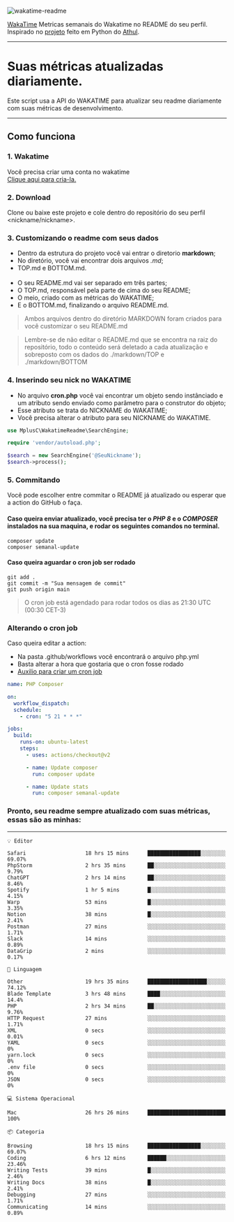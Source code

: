 ![wakatime-readme](https://socialify.git.ci/bymatheus/wakatime-readme/image?description=1&descriptionEditable=M%C3%A9tricas%20semanais%20do%20Wakatime%20no%20seu%20README%20de%20perfil.&font=KoHo&forks=1&language=1&owner=1&pattern=Signal&stargazers=1&theme=Dark)

[WakaTime](https://wakatime.com) Metricas semanais do Wakatime no README do seu perfil. <br>
Inspirado no [projeto](https://github.com/athul/waka-readme) feito em Python do [Athul](https://github.com/athul).
___

# Suas métricas atualizadas diariamente.
Este script usa a API do WAKATIME para atualizar seu readme diariamente com suas métricas de desenvolvimento.

___

## Como funciona

### 1. Wakatime
Você precisa criar uma conta no wakatime <br>
[Clique aqui para cria-la.](https://wakatime.com) 

### 2. Download
Clone ou baixe este projeto e cole dentro do repositório do seu perfil <nickname/nickname>.

### 3. Customizando o readme com seus dados
- Dentro da estrutura do projeto você vai entrar o diretorio **markdown**;  
- No diretório, você vai encontrar dois arquivos *.md*;
- TOP.md e BOTTOM.md.
<br><br>
- O seu README.md vai ser separado em três partes; 
- O TOP.md, responsável pela parte de cima do seu README;
- O meio, criado com as métricas do WAKATIME;
- E o BOTTOM.md, finalizando o arquivo README.md.<br>

> Ambos arquivos dentro do diretório MARKDOWN foram criados para você customizar o seu README.md

> Lembre-se de não editar o README.md que se encontra na raiz do repositório, todo o conteúdo será deletado a cada atualização e sobreposto com os dados do ./markdown/TOP e ./markdown/BOTTOM

### 4. Inserindo seu nick no WAKATIME
- No arquivo **cron.php** você vai encontrar um objeto sendo instânciado e um atributo sendo enviado como parâmetro para o construtor do objeto;
- Esse atributo se trata do NICKNAME do WAKATIME;
- Você precisa alterar o atributo para seu NICKNAME do WAKATIME.

```php
use MplusC\WakatimeReadme\SearchEngine;

require 'vendor/autoload.php';

$search = new SearchEngine('@SeuNickname');
$search->process();
```

### 5. Commitando
Você pode escolher entre commitar o README já atualizado ou esperar que a action do GitHub o faça. <br>

#### Caso queira enviar atualizado, você precisa ter o *PHP 8* e o *COMPOSER* instalados na sua maquina, e rodar os seguintes comandos no terminal.
```composer
composer update
composer semanal-update 
```

#### Caso queira aguardar o cron job ser rodado 
```git 
git add .
git commit -m "Sua mensagem de commit"
git push origin main
```

>O cron job está agendado para rodar todos os dias as 21:30 UTC (00:30 CET-3) 

### Alterando o cron job
Caso queira editar a action:

- Na pasta .github/workflows você encontrará o arquivo php.yml
- Basta alterar a hora que gostaria que o cron fosse rodado
- [Auxilio para criar um cron job](https://crontab.guru)

```yml
name: PHP Composer

on:
  workflow_dispatch:
  schedule:
    - cron: "5 21 * * *"

jobs:
  build:
    runs-on: ubuntu-latest
    steps:
      - uses: actions/checkout@v2

      - name: Update composer
        run: composer update

      - name: Update stats
        run: composer semanal-update
```

### Pronto, seu readme sempre atualizado com suas métricas, essas são as minhas:

___
```text
💡 Editor

Safari                   18 hrs 15 mins      █████████████████░░░░░░░░     69.07%
PhpStorm                 2 hrs 35 mins       ██░░░░░░░░░░░░░░░░░░░░░░░      9.79%
ChatGPT                  2 hrs 14 mins       ██░░░░░░░░░░░░░░░░░░░░░░░      8.46%
Spotify                  1 hr 5 mins         █░░░░░░░░░░░░░░░░░░░░░░░░      4.15%
Warp                     53 mins             █░░░░░░░░░░░░░░░░░░░░░░░░      3.35%
Notion                   38 mins             █░░░░░░░░░░░░░░░░░░░░░░░░      2.41%
Postman                  27 mins             ░░░░░░░░░░░░░░░░░░░░░░░░░      1.71%
Slack                    14 mins             ░░░░░░░░░░░░░░░░░░░░░░░░░      0.89%
DataGrip                 2 mins              ░░░░░░░░░░░░░░░░░░░░░░░░░      0.17%
```
```text
💬 Linguagem

Other                    19 hrs 35 mins      ███████████████████░░░░░░     74.12%
Blade Template           3 hrs 48 mins       ████░░░░░░░░░░░░░░░░░░░░░      14.4%
PHP                      2 hrs 34 mins       ██░░░░░░░░░░░░░░░░░░░░░░░      9.76%
HTTP Request             27 mins             ░░░░░░░░░░░░░░░░░░░░░░░░░      1.71%
XML                      0 secs              ░░░░░░░░░░░░░░░░░░░░░░░░░      0.01%
YAML                     0 secs              ░░░░░░░░░░░░░░░░░░░░░░░░░         0%
yarn.lock                0 secs              ░░░░░░░░░░░░░░░░░░░░░░░░░         0%
.env file                0 secs              ░░░░░░░░░░░░░░░░░░░░░░░░░         0%
JSON                     0 secs              ░░░░░░░░░░░░░░░░░░░░░░░░░         0%
```
```text
💻 Sistema Operacional

Mac                      26 hrs 26 mins      █████████████████████████       100%
```
```text
📦 Categoria

Browsing                 18 hrs 15 mins      █████████████████░░░░░░░░     69.07%
Coding                   6 hrs 12 mins       ██████░░░░░░░░░░░░░░░░░░░     23.46%
Writing Tests            39 mins             █░░░░░░░░░░░░░░░░░░░░░░░░      2.46%
Writing Docs             38 mins             █░░░░░░░░░░░░░░░░░░░░░░░░      2.41%
Debugging                27 mins             ░░░░░░░░░░░░░░░░░░░░░░░░░      1.71%
Communicating            14 mins             ░░░░░░░░░░░░░░░░░░░░░░░░░      0.89%
```
